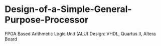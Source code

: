 # Design-of-a-Simple-General-Purpose-Processor
FPGA Based Arithmetic Logic Unit (ALU) Design: VHDL, Quartus II, Altera Board
